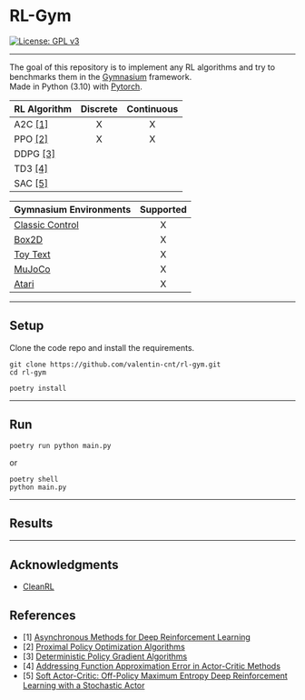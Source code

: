 # RL-Gym

[![License: GPL v3](https://img.shields.io/badge/License-GPLv3-blue.svg)](https://www.gnu.org/licenses/gpl-3.0)

---

The goal of this repository is to implement any RL algorithms and try to benchmarks them in the [Gymnasium](https://github.com/Farama-Foundation/Gymnasium) framework.  
Made in Python (3.10) with [Pytorch](https://github.com/pytorch/pytorch).

| RL Algorithm            | Discrete | Continuous |
|-------------------------|:--------:|:----------:|
| A2C [[1]](#references)  |     X    |      X     |
| PPO [[2]](#references)  |     X    |      X     |
| DDPG [[3]](#references) |          |            |
| TD3 [[4]](#references)  |          |            |
| SAC [[5]](#references)  |          |            |

| Gymnasium Environments                                                               | Supported |
|--------------------------------------------------------------------------------------|:---------:|
| [Classic Control](https://gymnasium.farama.org/environments/classic_control/)        |     X     |
| [Box2D](https://gymnasium.farama.org/environments/box2d/)                            |     X     |
| [Toy Text](https://gymnasium.farama.org/environments/toy_text/)                      |     X     |
| [MuJoCo](https://gymnasium.farama.org/environments/mujoco/)                          |     X     |
| [Atari](https://gymnasium.farama.org/environments/atari/)                            |     X     |
---

## Setup

Clone the code repo and install the requirements.

```
git clone https://github.com/valentin-cnt/rl-gym.git
cd rl-gym

poetry install
```

---

## Run

```
poetry run python main.py
```
or
```
poetry shell
python main.py
```

---

## Results

---

## Acknowledgments

 - [CleanRL](https://github.com/vwxyzjn/cleanrl)

## References

- [1] [Asynchronous Methods for Deep Reinforcement Learning](https://arxiv.org/abs/1602.01783)
- [2] [Proximal Policy Optimization Algorithms](https://arxiv.org/abs/1707.06347)
- [3] [Deterministic Policy Gradient Algorithms](https://proceedings.mlr.press/v32/silver14.pdf)
- [4] [Addressing Function Approximation Error in Actor-Critic Methods](https://arxiv.org/abs/1802.09477)
- [5] [Soft Actor-Critic: Off-Policy Maximum Entropy Deep Reinforcement Learning with a Stochastic Actor](https://arxiv.org/abs/1801.01290)
